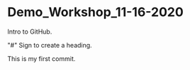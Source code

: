 # Demo_Workshop_11-16-2020
Intro to GitHub.

"#" Sign to create  a heading.

This is my first commit.
